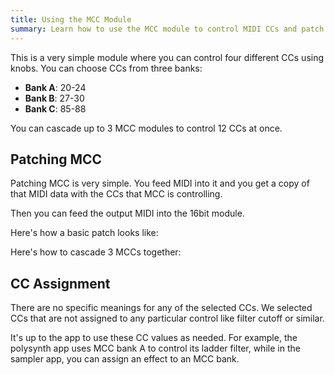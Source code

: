 ```yaml
---
title: Using the MCC Module
summary: Learn how to use the MCC module to control MIDI CCs and patch multiple modules together.
---
```


This is a very simple module where you can control four different CCs using knobs. You can choose CCs from three banks:

- **Bank A**: 20-24
- **Bank B**: 27-30
- **Bank C**: 85-88

You can cascade up to 3 MCC modules to control 12 CCs at once.

## Patching MCC

Patching MCC is very simple. You feed MIDI into it and you get a copy of that MIDI data with the CCs that MCC is controlling.

Then you can feed the output MIDI into the 16bit module.

Here's how a basic patch looks like:

<!-- Show an image. -->

Here's how to cascade 3 MCCs together:

<!-- Show an image. -->

## CC Assignment

There are no specific meanings for any of the selected CCs. We selected CCs that are not assigned to any particular control like filter cutoff or similar.

It's up to the app to use these CC values as needed. For example, the polysynth app uses MCC bank A to control its ladder filter, while in the sampler app, you can assign an effect to an MCC bank. 